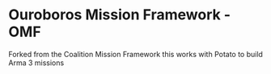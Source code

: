 # Ouroboros Mission Framework - OMF
Forked from the Coalition Mission Framework this works with Potato to build Arma 3 missions

